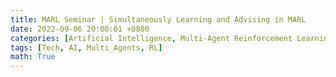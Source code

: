 ```yaml
---
title: MARL Seminar | Simultaneously Learning and Advising in MARL
date: 2022-09-06 20:00:01 +0800
categories: [Artificial Intelligence, Multi-Agent Reinforcement Learning]
tags: [Tech, AI, Multi_Agents, RL]
math: True
---
```


<object data="{{ site.baseurl }}/assets/img/2022-09-06-MARL-seminar-Simultaneously-Learning-and-Advising/slides_ly220906.pdf" type="application/pdf" width="100%" height="1000px">
</object>

